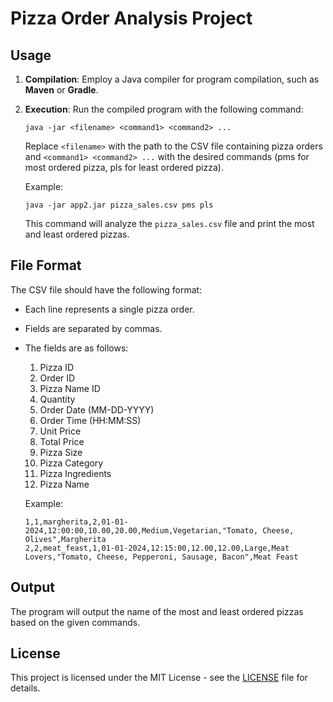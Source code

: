 # Pizza Order Analysis Project

## Usage

1. **Compilation**: Employ a Java compiler for program compilation, such as **Maven** or **Gradle**.

2. **Execution**: Run the compiled program with the following command:

    ```
    java -jar <filename> <command1> <command2> ...
    ```

   Replace `<filename>` with the path to the CSV file containing pizza orders and `<command1> <command2> ...` with the desired commands (pms for most ordered pizza, pls for least ordered pizza).

   Example:

    ```
    java -jar app2.jar pizza_sales.csv pms pls
    ```

   This command will analyze the `pizza_sales.csv` file and print the most and least ordered pizzas.

## File Format

The CSV file should have the following format:

- Each line represents a single pizza order.
- Fields are separated by commas.
- The fields are as follows:

    1. Pizza ID
    2. Order ID
    3. Pizza Name ID
    4. Quantity
    5. Order Date (MM-DD-YYYY)
    6. Order Time (HH:MM:SS)
    7. Unit Price
    8. Total Price
    9. Pizza Size
    10. Pizza Category
    11. Pizza Ingredients
    12. Pizza Name

  Example:

    ```
    1,1,margherita,2,01-01-2024,12:00:00,10.00,20.00,Medium,Vegetarian,"Tomato, Cheese, Olives",Margherita
    2,2,meat_feast,1,01-01-2024,12:15:00,12.00,12.00,Large,Meat Lovers,"Tomato, Cheese, Pepperoni, Sausage, Bacon",Meat Feast
    ```

## Output

The program will output the name of the most and least ordered pizzas based on the given commands.

## License

This project is licensed under the MIT License - see the [LICENSE](LICENSE) file for details.
